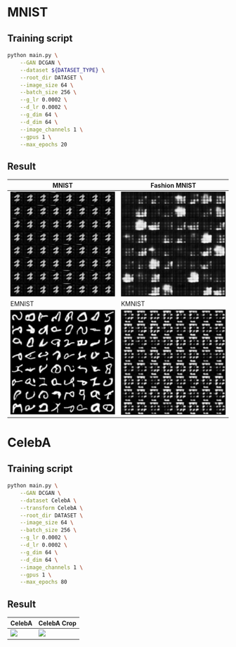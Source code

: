 # MNIST

## Training script

```bash
python main.py \
    --GAN DCGAN \
    --dataset ${DATASET_TYPE} \
    --root_dir DATASET \
    --image_size 64 \
    --batch_size 256 \
    --g_lr 0.0002 \
    --d_lr 0.0002 \
    --g_dim 64 \
    --d_dim 64 \
    --image_channels 1 \
    --gpus 1 \
    --max_epochs 20
```

## Result

| MNIST             | Fashion MNIST     |
| ----------------- | ----------------- |
| ![](./MNIST.gif)  | ![](./FMNIST.gif) |
| EMNIST            | KMNIST            |
| ![](./EMNIST.gif) | ![](./KMNIST.gif) |

# CelebA

## Training script

```bash
python main.py \
    --GAN DCGAN \
    --dataset CelebA \
    --transform CelebA \
    --root_dir DATASET \
    --image_size 64 \
    --batch_size 256 \
    --g_lr 0.0002 \
    --d_lr 0.0002 \
    --g_dim 64 \
    --d_dim 64 \
    --image_channels 1 \
    --gpus 1 \
    --max_epochs 80
```

## Result

| CelebA            | CelebA Crop            |
| ----------------- | ---------------------- |
| ![](./CelebA.gif) | ![](./CelebA_crop.gif) |
